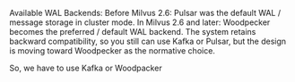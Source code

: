 
Available WAL Backends: 
Before Milvus 2.6: Pulsar was the default WAL / message storage in cluster mode.
In Milvus 2.6 and later: Woodpecker becomes the preferred / default WAL backend.
The system retains backward compatibility, so you still can use Kafka or Pulsar, but the design is moving toward Woodpecker as the normative choice.

So, we have to use Kafka or Woodpacker 
